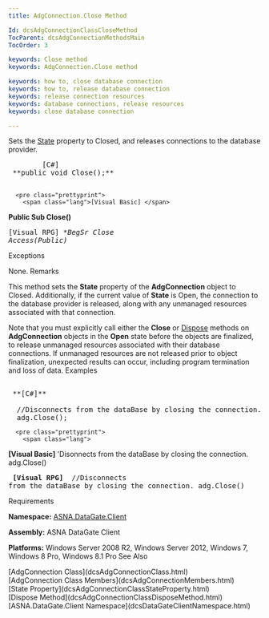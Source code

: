 ```yaml
---
title: AdgConnection.Close Method

Id: dcsAdgConnectionClassCloseMethod
TocParent: dcsAdgConnectionMethodsMain
TocOrder: 3

keywords: Close method
keywords: AdgConnection.Close method

keywords: how to, close database connection
keywords: how to, release database connection
keywords: release connection resources
keywords: database connections, release resources
keywords: close database connection

---
```


Sets the [ State](dcsAdgConnectionClassStateProperty.html) property to <span>Closed</span>, and releases connections to the database provider.
<pre class="prettyprint">
        <span class="lang">[C#]</span>
 **public void Close();** 
      </pre>
      <pre class="prettyprint">
        <span class="lang">[Visual Basic] </span>
 **Public Sub Close()** 
      </pre>
      <pre class="prettyprint">
        <span class="lang">[Visual RPG]</span>
 **BegSr Close Access(*Public)** 
      </pre>

Exceptions

None.
Remarks

This method sets the **State** property of the **AdgConnection** object to Closed. Additionally, if the current value of **State** is Open, the connection to the database provider is released, along with any unmanaged resources associated with that connection. 

Note that you must explicitly call either the <span> **Close** </span> or [Dispose](dcsAdgConnectionClassDisposeMethod.html) methods on <span> **AdgConnection** </span> objects in the **Open** state before the objects are finalized, to release unmanaged resources associated with their database connections. If unmanaged resources are not released prior to object finalization, unexpected results can occur, including program termination and loss of data.
Examples

<pre class="prettyprint">
        <span class="lang">
 **[C#]** 
        </span>
  //Disconnects from the dataBase by closing the connection.
  adg.Close();</pre>
      <pre class="prettyprint">
        <span class="lang">
 **[Visual Basic]** 
        </span>
  'Disonnects from the dataBase by closing the connection.
  adg.Close()</pre>
      <pre class="prettyprint">
        <span class="lang">
 **[Visual RPG]** 
        </span>
  //Disconnects from the dataBase by closing the connection.
  adg.Close()</pre>

Requirements

<span> **Namespace:** [ASNA.DataGate.Client](dcsDataGateClientNamespace.html) </span> 

<span> **Assembly:** ASNA DataGate Client</span> 

<span> **Platforms:** Windows Server 2008 R2, Windows Server 2012, Windows 7, Windows 8 Pro, Windows 8.1 Pro</span> 
See Also

<dl />
      <span>
        [AdgConnection Class](dcsAdgConnectionClass.html)
        <br />
        [AdgConnection Class Members](dcsAdgConnectionMembers.html)
        <br />
        [State Property](dcsAdgConnectionClassStateProperty.html)
        <br />
        [Dispose Method](dcsAdgConnectionClassDisposeMethod.html)
        <br />
        [ASNA.DataGate.Client Namespace](dcsDataGateClientNamespace.html)
        <br />
      </span>


